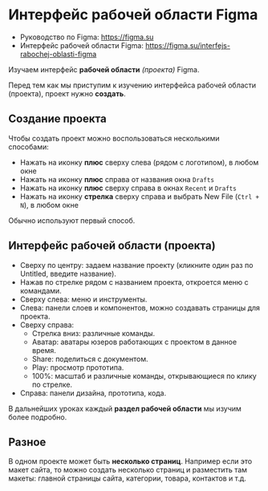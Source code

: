 # Интерфейс рабочей области Figma
* Руководство по Figma: https://figma.su
* Интерфейс рабочей области Figma: https://figma.su/interfejs-rabochej-oblasti-figma

Изучаем интерфейс **рабочей области** *(проекта)* Figma.

Перед тем как мы приступим к изучению интерфейса рабочей области (проекта), проект нужно **создать**.

## Создание проекта
Чтобы создать проект можно воспользоваться несколькими способами:

* Нажать на иконку **плюс** сверху слева (рядом с логотипом), в любом окне
* Нажать на иконку **плюс** справа от названия окна `Drafts`
* Нажать на иконку **плюс** сверху справа в окнах `Recent` и `Drafts`
* Нажать на иконку **стрелка** сверху справа и выбрать New File (`Ctrl + N`), в любом окне

Обычно используют первый способ.

## Интерфейс рабочей области (проекта)
* Сверху по центру: задаем название проекту (кликните один раз по Untitled, введите название).
* Нажав по стрелке рядом с названием проекта, откроется меню с командами.
* Сверху слева: меню и инструменты.
* Слева: панели слоев и компонентов, можно создавать страницы для проекта.
* Сверху справа:
    * Стрелка вниз: различные команды.
    * Аватар: аватары юзеров работающих с проектом в данное время.
    * Share: поделиться с документом.
    * Play: просмотр прототипа.
    * 100%: масштаб и различные команды, открывающиеся по клику по стрелке.
* Справа: панели дизайна, прототипа, кода.

В дальнейших уроках каждый **раздел рабочей области** мы изучим более подробно.

## Разное
В одном проекте может быть **несколько страниц**. Например если это макет сайта, то можно создать несколько страниц и разместить там макеты:  главной страницы сайта, категории, товара, контактов и т.д.